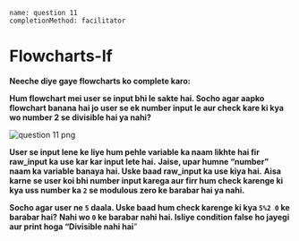 ```ngMeta
name: question 11
completionMethod: facilitator
```

# Flowcharts-If

**Neeche diye gaye flowcharts ko complete karo:**
	

**Hum flowchart mei user se input bhi le sakte hai. Socho agar aapko flowchart banana hai jo user se ek number input le aur check kare ki kya wo number 2 se divisible hai ya nahi?**

![question 11 png](https://storage.googleapis.com/ng-curriculum-images/python-flowcharts/if-worksheet/2.12-question11.png)

**User se input lene ke liye hum pehle variable ka naam likhte hai fir raw_input ka use kar kar input lete hai.**
**Jaise, upar humne “number” naam ka variable banaya hai. Uske baad raw_input ka use kiya hai.**
**Aisa karne se user koi bhi number input karega aur firr hum check karenge ki kya uss number ka `2` se modulous zero ke barabar hai ya nahi.**
 
**Socho agar user ne `5` daala. Uske baad hum check karenge ki kya `5%2 0` ke barabar hai?**
**Nahi wo `0` ke barabar nahi hai. Isliye condition false ho jayegi aur print hoga “Divisible nahi hai**”


